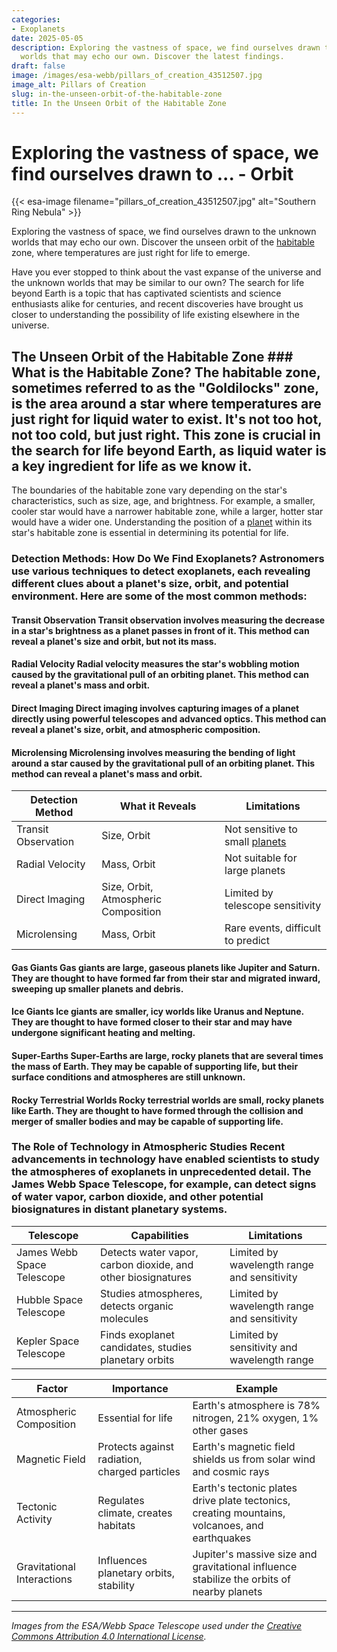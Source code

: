 ```yaml
---
categories:
- Exoplanets
date: 2025-05-05
description: Exploring the vastness of space, we find ourselves drawn to the unknown
  worlds that may echo our own. Discover the latest findings.
draft: false
image: /images/esa-webb/pillars_of_creation_43512507.jpg
image_alt: Pillars of Creation
slug: in-the-unseen-orbit-of-the-habitable-zone
title: In the Unseen Orbit of the Habitable Zone
---
```


# Exploring the vastness of space, we find ourselves drawn to ... - Orbit
{{< esa-image filename="pillars_of_creation_43512507.jpg" alt="Southern Ring Nebula" >}}



Exploring the vastness of space, we find ourselves drawn to the unknown worlds that may echo our own. Discover the unseen orbit of the [habitable](/blog/the-cosmic-dance-of-exoplanets-and-habitable-zones) zone, where temperatures are just right for life to emerge.

Have you ever stopped to think about the vast expanse of the universe and the unknown worlds that may be similar to our own? The search for life beyond Earth is a topic that has captivated scientists and science enthusiasts alike for centuries, and recent discoveries have brought us closer to understanding the possibility of life existing elsewhere in the universe.

 ## The Unseen Orbit of the Habitable Zone ### What is the Habitable Zone? The habitable zone, sometimes referred to as the "Goldilocks" zone, is the area around a star where temperatures are just right for liquid water to exist. It's not too hot, not too cold, but just right. This zone is crucial in the search for life beyond Earth, as liquid water is a key ingredient for life as we know it.

 The boundaries of the habitable zone vary depending on the star's characteristics, such as size, age, and brightness. For example, a smaller, cooler star would have a narrower habitable zone, while a larger, hotter star would have a wider one. Understanding the position of a [planet](/blog/exoplanets-in-the-habitable-zone-a-new-era-in-the-search-for) within its star's habitable zone is essential in determining its potential for life.

 ### Detection Methods: How Do We Find Exoplanets? Astronomers use various techniques to detect exoplanets, each revealing different clues about a planet's size, orbit, and potential environment. Here are some of the most common methods:

 #### Transit Observation Transit observation involves measuring the decrease in a star's brightness as a planet passes in front of it. This method can reveal a planet's size and orbit, but not its mass.

 #### Radial Velocity Radial velocity measures the star's wobbling motion caused by the gravitational pull of an orbiting planet. This method can reveal a planet's mass and orbit.

 #### Direct Imaging Direct imaging involves capturing images of a planet directly using powerful telescopes and advanced optics. This method can reveal a planet's size, orbit, and atmospheric composition.

 #### Microlensing Microlensing involves measuring the bending of light around a star caused by the gravitational pull of an orbiting planet. This method can reveal a planet's mass and orbit.

 | Detection Method | What it Reveals | Limitations |
| --- | --- | --- |
| Transit Observation | Size, Orbit | Not sensitive to small [planets](/blog/seven-earth-sized-planets-found-orbiting-nearby-star) |
| Radial Velocity | Mass, Orbit | Not suitable for large planets |
| Direct Imaging | Size, Orbit, Atmospheric Composition | Limited by telescope sensitivity |
| Microlensing | Mass, Orbit | Rare events, difficult to predict | ### Planetary Classification: What Kind of Worlds Are We Looking For? Exoplanets come in different types, each with its unique characteristics. Understanding these categories can help scientists infer the internal structure, atmosphere, and possible conditions for life.

 #### Gas Giants Gas giants are large, gaseous planets like Jupiter and Saturn. They are thought to have formed far from their star and migrated inward, sweeping up smaller planets and debris.

 #### Ice Giants Ice giants are smaller, icy worlds like Uranus and Neptune. They are thought to have formed closer to their star and may have undergone significant heating and melting.

 #### Super-Earths Super-Earths are large, rocky planets that are several times the mass of Earth. They may be capable of supporting life, but their surface conditions and atmospheres are still unknown.

 #### Rocky Terrestrial Worlds Rocky terrestrial worlds are small, rocky planets like Earth. They are thought to have formed through the collision and merger of smaller bodies and may be capable of supporting life.

 ### The Role of Technology in Atmospheric Studies Recent advancements in technology have enabled scientists to study the atmospheres of exoplanets in unprecedented detail. The James Webb Space Telescope, for example, can detect signs of water vapor, carbon dioxide, and other potential biosignatures in distant planetary systems.

 | Telescope | Capabilities | Limitations |
| --- | --- | --- |
| James Webb Space Telescope | Detects water vapor, carbon dioxide, and other biosignatures | Limited by wavelength range and sensitivity |
| Hubble Space Telescope | Studies atmospheres, detects organic molecules | Limited by wavelength range and sensitivity |
| Kepler Space Telescope | Finds exoplanet candidates, studies planetary orbits | Limited by sensitivity and wavelength range | ### What Makes a Planet Habitable? Habitability depends on a combination of factors, including the planet's atmospheric composition, magnetic field, tectonic activity, and gravitational interactions with neighboring bodies.

 | Factor | Importance | Example |
| --- | --- | --- |
| Atmospheric Composition | Essential for life | Earth's atmosphere is 78% nitrogen, 21% oxygen, 1% other gases |
| Magnetic Field | Protects against radiation, charged particles | Earth's magnetic field shields us from solar wind and cosmic rays |
| Tectonic Activity | Regulates climate, creates habitats | Earth's tectonic plates drive plate tectonics, creating mountains, volcanoes, and earthquakes |
| Gravitational Interactions | Influences planetary orbits, stability | Jupiter's massive size and gravitational influence stabilize the orbits of nearby planets | ### Conclusion The search for life beyond Earth is an ongoing journey, with new discoveries refining our understanding of where and how life might emerge. By studying exoplanet detection methods, planetary classification, and habitable zones, scientists are inching closer to finding answers to our most fundamental questions about the universe and our place within it. The unseen orbit of the habitable zone may hold secrets to the origins of life, and continued research and exploration will bring us closer to uncovering them.

---

*Images from the ESA/Webb Space Telescope used under the [Creative Commons Attribution 4.0 International License](https://creativecommons.org/licenses/by/4.0).*